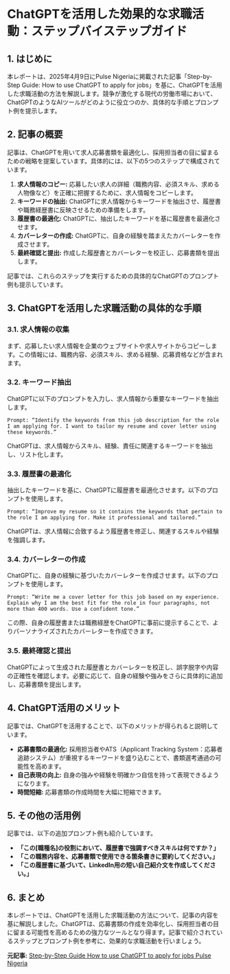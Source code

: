 # ChatGPTを活用した効果的な求職活動：ステップバイステップガイド

## 1. はじめに

本レポートは、2025年4月9日にPulse Nigeriaに掲載された記事「Step-by-Step Guide: How to use ChatGPT to apply for jobs」を基に、ChatGPTを活用した求職活動の方法を解説します。競争が激化する現代の労働市場において、ChatGPTのようなAIツールがどのように役立つのか、具体的な手順とプロンプト例を提示します。

## 2. 記事の概要

記事は、ChatGPTを用いて求人応募書類を最適化し、採用担当者の目に留まるための戦略を提案しています。具体的には、以下の5つのステップで構成されています。

1. **求人情報のコピー:** 応募したい求人の詳細（職務内容、必須スキル、求める人物像など）を正確に把握するために、求人情報をコピーします。
2. **キーワードの抽出:** ChatGPTに求人情報からキーワードを抽出させ、履歴書や職務経歴書に反映させるための準備をします。
3. **履歴書の最適化:** ChatGPTに、抽出したキーワードを基に履歴書を最適化させます。
4. **カバーレターの作成:** ChatGPTに、自身の経験を踏まえたカバーレターを作成させます。
5. **最終確認と提出:** 作成した履歴書とカバーレターを校正し、応募書類を提出します。

記事では、これらのステップを実行するための具体的なChatGPTのプロンプト例も提示しています。

## 3. ChatGPTを活用した求職活動の具体的な手順

### 3.1. 求人情報の収集

まず、応募したい求人情報を企業のウェブサイトや求人サイトからコピーします。この情報には、職務内容、必須スキル、求める経験、応募資格などが含まれます。

### 3.2. キーワード抽出

ChatGPTに以下のプロンプトを入力し、求人情報から重要なキーワードを抽出します。

```
Prompt: “Identify the keywords from this job description for the role I am applying for. I want to tailor my resume and cover letter using these keywords.”
```

ChatGPTは、求人情報からスキル、経験、責任に関連するキーワードを抽出し、リスト化します。

### 3.3. 履歴書の最適化

抽出したキーワードを基に、ChatGPTに履歴書を最適化させます。以下のプロンプトを使用します。

```
Prompt: “Improve my resume so it contains the keywords that pertain to the role I am applying for. Make it professional and tailored.”
```

ChatGPTは、求人情報に合致するよう履歴書を修正し、関連するスキルや経験を強調します。

### 3.4. カバーレターの作成

ChatGPTに、自身の経験に基づいたカバーレターを作成させます。以下のプロンプトを使用します。

```
Prompt: “Write me a cover letter for this job based on my experience. Explain why I am the best fit for the role in four paragraphs, not more than 400 words. Use a confident tone.”
```

この際、自身の履歴書または職務経歴をChatGPTに事前に提示することで、よりパーソナライズされたカバーレターを作成できます。

### 3.5. 最終確認と提出

ChatGPTによって生成された履歴書とカバーレターを校正し、誤字脱字や内容の正確性を確認します。必要に応じて、自身の経験や強みをさらに具体的に追加し、応募書類を提出します。

## 4. ChatGPT活用のメリット

記事では、ChatGPTを活用することで、以下のメリットが得られると説明しています。

* **応募書類の最適化:** 採用担当者やATS（Applicant Tracking System：応募者追跡システム）が重視するキーワードを盛り込むことで、書類選考通過の可能性を高めます。
* **自己表現の向上:** 自身の強みや経験を明確かつ自信を持って表現できるようになります。
* **時間短縮:** 応募書類の作成時間を大幅に短縮できます。

## 5. その他の活用例

記事では、以下の追加プロンプト例も紹介しています。

* **「この[職種名]の役割において、履歴書で強調すべきスキルは何ですか？」**
* **「この職務内容を、応募書類で使用できる箇条書きに要約してください。」**
* **「この履歴書に基づいて、LinkedIn用の短い自己紹介文を作成してください。」**

## 6. まとめ

本レポートでは、ChatGPTを活用した求職活動の方法について、記事の内容を基に解説しました。ChatGPTは、応募書類の作成を効率化し、採用担当者の目に留まる可能性を高めるための強力なツールとなり得ます。記事で紹介されているステップとプロンプト例を参考に、効果的な求職活動を行いましょう。


**元記事:** [Step-by-Step Guide How to use ChatGPT to apply for jobs Pulse Nigeria](https://www.pulse.ng/articles/lifestyle/chatgpt-job-application-step-by-step-2025040908283921263)